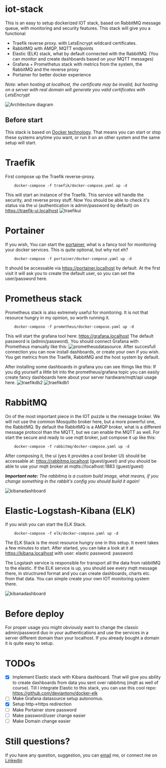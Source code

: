 # iot-stack
This is an easy to setup dockerized IOT stack, based on RabbitMQ message queue, with monitoring and security features.
This stack will give you a functional
- Traefik reverse proxy. with LetsEncrypt wildcard certificates.
- RabbitMQ with AMQP, MQTT endpoints
- Elastic (ELK) stack, what by default connected with the RabbitMQ. (You can monitor and create dashboards based on your MQTT messages)
- Grafana + Promethetus stack with metrics from the system, the RabbitMQ and the reverse proxy
- Portainer for better docker experience

_Note: when hosting at localhost, the certificate may be invalid, but hosting on a server with real domain will generate you valid certificates with LetsEncrypt_

![Architecture diagram](data/architecture.png)

## Before start
This stack is based on [Docker technology](https://docs.docker.com/). That means you can start or stop these systems anytime you want, or run it on an other system and the same setup will start.


# Traefik
First compose up the Traefik reverse-proxy.

        docker-compose -f traefik/docker-compose.yaml up -d

This will start an instance of the Traefik. This service will handle the security, and reverse proxy stuff. Now You should be able to check it's status via the ui (authentication is admin/password by default) on https://traefik-ui.localhost
![traefikui](data/traefikui.PNG)

# Portainer
If you wish, You can start the [portainer](https://www.portainer.io/), what is a fancy tool for monitoring your docker services. This is quite optional, but why not eh?

        docker-compose -f portainer/docker-compose.yaml up -d
        
It should be accessable via https://portainer.localhost by default. At the first visit it will ask you to create the default user, so you can set the user/password here.

# Prometheus stack
Prometheus stack is also extremely useful for monitoring. It is not that resource hungry in my opinion, so worth running it. 

        docker-compose -f prometheus/docker-compose.yaml up -d
        
This will start the grafana tool here: https://grafana.localhost The default password is (admin/password).
You should connect Grafana with Prometheus manually like this: ![prometheusdatasource](data/prometheusdatasource.PNG).
After succesfull connection you can now install dashboards, or create your own if you wish. You get metrics from the Traefik, RabbitMQ and the host system by default.

After installing some dashboards in grafana you can see things like this:
If you dig yourself a little bit into the prometheus/grafana topic you can easily create fancy dashboards here about your server hardware/mqtt/api usage here.
![traefikdb2](data/traefikdb2.PNG)
![traefikdb1](data/traefikdb1.PNG)

# RabbitMQ
On of the most important piece in the IOT puzzle is the message broker. We will not use the common Mosquitto broker here, but a more powerful one, the RabbitMQ. By default the RabbitMQ is a AMQP broker, what is a different message protocol than the MQTT, but we can enable the MQTT as well. For start the secure and ready to use mqtt broker, just compose it up like this:

        docker-compose -f rabbitmq/docker-compose.yaml up -d
        
After composing it, the ui (yes it provides a cool broker UI) should be accessable at: https://rabbitmq.localhost (guest/guest) and you should be able to use your mqtt broker at mqtts://localhost:1883 (guest/guest)

___Important note:___ _The rabbitmq is a custom build image, what means, if you change something in the rabbit's config you should build it again!_

![kibanadashboard](data/rabbit_dashboard.png)

# Elastic-Logstash-Kibana (ELK)
If you wish you can start the ELK Stack.

        docker-compose -f elk/docker-compose.yaml up -d

The ELK Stack is the most resource hungry one in this setup. It event takes a few minutes to start. After started, you can take a look at it at https://kibana.localhost with user: elastic password: password

The Logstash service is responsible for transport all the data from rabbitMQ to the elastic. If the ELK service is up, you should see every mqtt message there, in structrured format and you can create dashboards, charts etc. from that data. You can simple create your own IOT monitoring system there.

![kibanadashboard](data/kibana_dashboard.png)

# Before deploy
For proper usage you might obviously want to change the classic admin/password duo in your authentications and use the services in a server different domain than your localhost. If you already bought a domain it is quite easy to setup.
<!-- |Service|Password location|url location|Note|
|---|---|---|---|
|Traefik|traefik/configuration/traefik.toml|traefik/configuration/traefik.toml|
|RabbitMQ-broker|rabbitmq/environment/rabbitmq/rabbitmq.conf|You can only change the port on the traefik|Do not forget to build the image again!|
|RabbitMQ-ui|rabbitmq/docker-compose.yaml|rabbitmq/docker-compose.yaml|
|Prometheus|prometheus/docker-compose.yaml|prometheus/docker-compose.yaml|
|ELK-Kibana|elk/docker-compose.yaml|elk/docker-compose.yaml|
|Portainer|Will ask when first visited|Portainer/docker-compose.yaml|When restart by any reason, it will ask for password again. That's quite dangerous! TODO| -->

# TODOs
- [x] Implement Elastic stack with Kibana dashboard. That will give you ability to create dashboards from data you sent over rabbitmq (mqtt as well of course). Till I integrate Elastic to this stack, you can use this cool repo: https://github.com/deviantony/docker-elk
- [ ] Make Grafana datasource setup autonomus.
- [x] Setup http->https redirection
- [ ] Make Portainer store password
- [ ] Make password/user change easier
- [ ] Make Domain change easier

# Still questions?
If you have any question, suggestion, you can [email](mallar.david@gmail.com) me, or connect me on [Linkedin](https://www.linkedin.com/in/david-j-mallar)